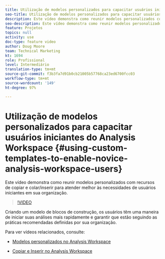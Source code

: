 ```yaml
---
title: Utilização de modelos personalizados para capacitar usuários iniciantes do Analysis Workspace
seo-title: Utilização de modelos personalizados para capacitar usuários iniciantes do Analysis Workspace
description: Este vídeo demonstra como reunir modelos personalizados com recursos de copiar e colar/inserir para atender melhor às necessidades de usuários iniciantes em sua organização.
seo-description: Este vídeo demonstra como reunir modelos personalizados com recursos de copiar e colar/inserir para atender melhor às necessidades de usuários iniciantes em sua organização.
feature: Projetos
topics: null
activity: use
doc-type: feature video
author: Doug Moore
team: Technical Marketing
kt: 1694
role: Profissional
level: Intermediário
translation-type: tm+mt
source-git-commit: f3b3fa7d91b0cb21005b57768ca23ed6700fcc03
workflow-type: tm+mt
source-wordcount: '149'
ht-degree: 97%

---
```



# Utilização de modelos personalizados para capacitar usuários iniciantes do Analysis Workspace {#using-custom-templates-to-enable-novice-analysis-workspace-users}

Este vídeo demonstra como reunir modelos personalizados com recursos de copiar e colar/inserir para atender melhor às necessidades de usuários iniciantes em sua organização.

>[!VIDEO](https://video.tv.adobe.com/v/23234/?quality=12)

Criando um modelo de blocos de construção, os usuários têm uma maneira de iniciar suas análises mais rapidamente e garantir que estão seguindo as práticas recomendadas definidas por sua organização.

Para ver vídeos relacionados, consulte:

* [Modelos personalizados no Analysis Workspace](https://experienceleague.adobe.com/docs/analytics-learn/tutorials/analysis-workspace/analysis-workspace-basics/create-manage-custom-templates-in-analysis-workspace.html?lang=pt-BR#analysis-workspace)

* [Copiar e Inserir no Analysis Workspace](https://experienceleague.adobe.com/docs/analytics-learn/tutorials/analysis-workspace/navigating-workspace-projects/copy-insert-analysis-workspace.html?lang=pt-BR#analysis-workspace)